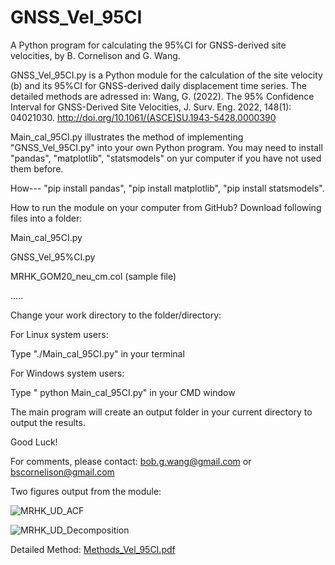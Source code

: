 # GNSS_Vel_95CI

A Python program for calculating the 95%CI for GNSS-derived site velocities, by B. Cornelison and G. Wang.

GNSS_Vel_95CI.py is a Python module for the calculation of the site velocity (b) and its 95%CI for GNSS-derived daily displacement time series.
The detailed methods are adressed in:
Wang, G. (2022). The 95% Confidence Interval for GNSS-Derived Site Velocities, J. Surv. Eng. 2022, 148(1): 04021030. 
http://doi.org/10.1061/(ASCE)SU.1943-5428.0000390

Main_cal_95CI.py illustrates the method of implementing "GNSS_Vel_95CI.py" into your own Python program.
You may need to install "pandas", "matplotlib", "statsmodels" on yur computer if you have not used them before.

How--- "pip install pandas", "pip install matplotlib", "pip install statsmodels".

How to run the module on your computer from GitHub?
Download following files into a folder:

Main_cal_95CI.py

GNSS_Vel_95%CI.py

MRHK_GOM20_neu_cm.col  (sample file)

.....

Change your work directory to the folder/directory:

For Linux system users:

Type "./Main_cal_95CI.py" in your terminal

For Windows system users:

Type " python Main_cal_95CI.py" in your CMD window

The main program will create an output folder in your current directory to output the results.

Good Luck!

For comments, please contact: bob.g.wang@gmail.com or bscornelison@gmail.com

Two figures output from the module:

![MRHK_UD_ACF](https://user-images.githubusercontent.com/65426380/144933002-c7eeab12-a110-4031-93b2-120011c5340f.png)


![MRHK_UD_Decomposition](https://user-images.githubusercontent.com/65426380/144967345-ca5b2264-c82e-46cf-8eed-a23d8466f6f9.png)

Detailed Method:
[Methods_Vel_95CI.pdf](https://github.com/bob-Github-2020/GNSS_Vel_95CI/files/7664316/Methods_Vel_95CI.pdf)
